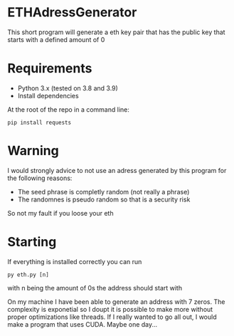 # ETHAdressGenerator

This short program will generate a eth key pair that has the public key that starts with a defined amount of 0

# Requirements

 * Python 3.x (tested on 3.8 and 3.9)
 * Install dependencies

At the root of the repo in a command line:
```
pip install requests
```


# Warning
I would strongly advice to not use an adress generated by this program for the following reasons:
 * The seed phrase is completly random (not really a phrase)
 * The randomnes is pseudo random so that is a security risk
 
So not my fault if you loose your eth

# Starting

If everything is installed correctly you can run

```
py eth.py [n]
```

with n being the amount of 0s the address should start with

On my machine I have been able to generate an address with 7 zeros. The complexity is exponetial so I doupt it is possible to make more without proper optimizations like threads. If I really wanted to go all out, I would make a program that uses CUDA. Maybe one day...

 
